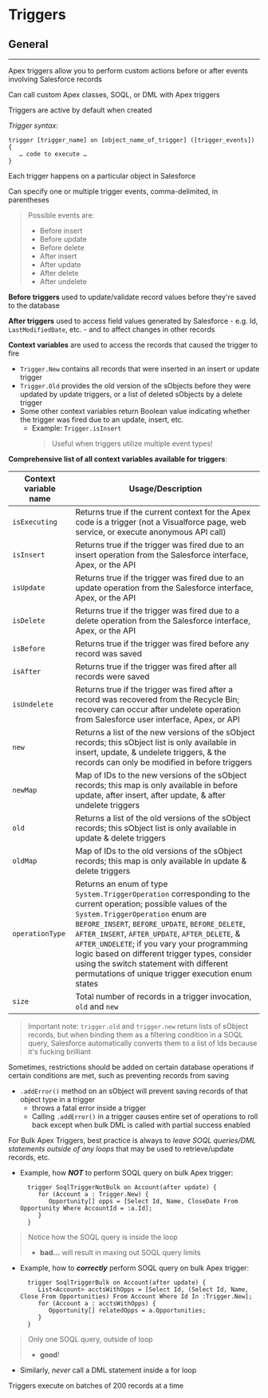 # Triggers

## General

---

Apex triggers allow you to perform custom actions before or after events involving Salesforce records

Can call custom Apex classes, SOQL, or DML with Apex triggers

Triggers are active by default when created

*Trigger syntax*:

    trigger [trigger_name] on [object_name_of_trigger] ([trigger_events]) {
       … code to execute …
    }

Each trigger happens on a particular object in Salesforce

Can specify one or multiple trigger events, comma-delimited, in parentheses

> Possible events are:
>
> - Before insert
> - Before update
> - Before delete
> - After insert
> - After update
> - After delete
> - After undelete

**Before triggers** used to update/validate record values before they're saved to the database

**After triggers** used to access field values generated by Salesforce - e.g. Id, `LastModifiedDate`, etc. - and to affect changes in other records

**Context variables** are used to access the records that caused the trigger to fire

- `Trigger.New` contains all records that were inserted in an insert or update trigger
- `Trigger.Old` provides the old version of the sObjects before they were updated by update triggers, or a list of deleted sObjects by a delete trigger
- Some other context variables return Boolean value indicating whether the trigger was fired due to an update, insert, etc.
  - Example: `Trigger.isInsert`
    > Useful when triggers utilize multiple event types!

**Comprehensive list of all context variables available for triggers**:

| **Context variable name** | **Usage/Description** |
| --- | --- |
| `isExecuting` | Returns true if the current context for the Apex code is a trigger (not a Visualforce page, web service, or execute anonymous API call) |
| `isInsert` | Returns true if the trigger was fired due to an insert operation from the Salesforce interface, Apex, or the API |
| `isUpdate` | Returns true if the trigger was fired due to an update operation from the Salesforce interface, Apex, or the API |
| `isDelete` | Returns true if the trigger was fired due to a delete operation from the Salesforce interface, Apex, or the API |
| `isBefore` | Returns true if the trigger was fired before any record was saved |
| `isAfter` | Returns true if the trigger was fired after all records were saved |
| `isUndelete` | Returns true if the trigger was fired after a record was recovered from the Recycle Bin; recovery can occur after undelete operation from Salesforce user interface, Apex, or API |
| `new` | Returns a list of the new versions of the sObject records; this sObject list is only available in insert, update, & undelete triggers, & the records can only be modified in before triggers |
| `newMap` | Map of IDs to the new versions of the sObject records; this map is only available in before update, after insert, after update, & after undelete triggers |
| `old` | Returns a list of the old versions of the sObject records; this sObject list is only available in update & delete triggers |
| `oldMap` | Map of IDs to the old versions of the sObject records; this map is only available in update & delete triggers |
| `operationType` | Returns an enum of type `System.TriggerOperation` corresponding to the current operation; possible values of the `System.TriggerOperation` enum are `BEFORE_INSERT`, `BEFORE_UPDATE`, `BEFORE_DELETE`, `AFTER_INSERT`, `AFTER_UPDATE`, `AFTER_DELETE`, & `AFTER_UNDELETE`; if you vary your programming logic based on different trigger types, consider using the switch statement with different permutations of unique trigger execution enum states |
| `size` | Total number of records in a trigger invocation, `old` and `new` |

> Important note: `trigger.old` and `trigger.new` return lists of sObject records, but when binding them as a filtering condition in a SOQL query, Salesforce automatically converts them to a list of Ids because it's fucking brilliant

Sometimes, restrictions should be added on certain database operations if certain conditions are met, such as preventing records from saving

- `.addError()` method on an sObject will prevent saving records of that object type in a trigger
  - throws a fatal error inside a trigger
  - Calling `.addError()` in a trigger causes entire set of operations to roll back except when bulk DML is called with partial success enabled

For Bulk Apex Triggers, best practice is always to *leave SOQL queries/DML statements outside of any loops* that may be used to retrieve/update records, etc.

- Example, how ***NOT*** to perform SOQL query on bulk Apex trigger:

        trigger SoqlTriggerNotBulk on Account(after update) {
           for (Account a : Trigger.New) {
              Opportunity[] opps = [Select Id, Name, CloseDate From Opportunity Where AccountId = :a.Id];
           }
        }

> Notice how the SOQL query is inside the loop
>
> - **bad...** will result in maxing out SOQL query limits

- Example, how to ***correctly*** perform SOQL query on bulk Apex trigger:

        trigger SoqlTriggerBulk on Account(after update) {
           List<Account> acctsWithOpps = [Select Id, (Select Id, Name, Close From Opportunities) From Account Where Id In :Trigger.New];
           for (Account a : acctsWithOpps) {
              Opportunity[] relatedOpps = a.Opportunities;
           }
        }

> Only one SOQL query, outside of loop
>
> - **good**!

- Similarly, *never* call a DML statement inside a for loop

Triggers execute on batches of 200 records at a time
